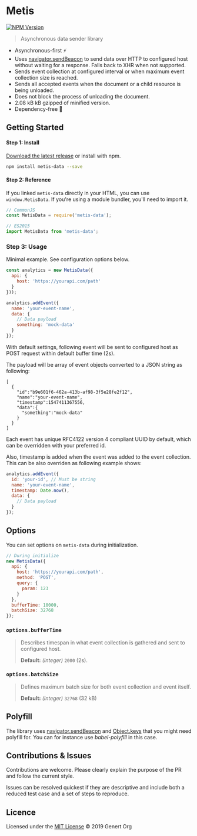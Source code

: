 # Metis

[![NPM Version](https://badge.fury.io/js/metis-data.svg)](https://badge.fury.io/js/metis-data)

> Asynchronous data sender library

- Asynchronous-first :zap:
- Uses [navigator.sendBeacon](https://developer.mozilla.org/en-US/docs/Web/API/Navigator/sendBeacon) to send data over HTTP to configured host without waiting for a response. Falls back to XHR when not supported.
- Sends event collection at configured interval or when maximum event collection size is reached.
- Sends all accepted events when the document or a child resource is being unloaded.
- Does not block the process of unloading the document.
- 2.08 kB kB gzipped of minified version.
- Dependency-free :tada:

## Getting Started

#### Step 1: Install

[Download the latest release](https://raw.githubusercontent.com/Genert/metis-data/master/dist/main.js) or install with npm.

```sh
npm install metis-data --save
```

#### Step 2: Reference
If you linked `metis-data` directly in your HTML, you can use `window.MetisData`. If you're using a module bundler, you'll need to import it.

```javascript
// CommonJS
const MetisData = require('metis-data');

// ES2015
import MetisData from 'metis-data';
```

### Step 3: Usage

Minimal example. See configuration options below.

```javascript
const analytics = new MetisData({
  api: {
    host: 'https://yourapi.com/path'
  }
}));

analytics.addEvent({
  name: 'your-event-name',
  data: {
    // Data payload
    something: 'mock-data'
  }
});
```

With default settings, following event will be sent to configured host as POST request within default buffer time (2s).

The payload will be array of event objects converted to a JSON string as following:

```
[
  {
    "id":"b9e601f6-462a-413b-af98-3f5e28fe2f12",
    "name":"your-event-name",
    "timestamp":1547411367556,
    "data":{
      "something":"mock-data"
    }
  }
]
```

Each event has unique RFC4122 version 4 compliant UUID by default, which can be overridden with your preferred id.

Also, timestamp is added when the event was added to the event collection. This can be also overriden as following example shows:

```javascript
analytics.addEvent({
  id: 'your-id', // Must be string
  name: 'your-event-name',
  timestamp: Date.now(),
  data: {
    // Data payload
  }
});
```

## Options
You can set options on `metis-data` during initialization.

```javascript
// During initialize
new MetisData({
  api: {
    host: 'https://yourapi.com/path',
    method: 'POST',
    query: {
      param: 123
    }
  },
  bufferTime: 10000,
  batchSize: 32768
});
```

### `options.bufferTime`

> Describes timespan in what event collection is gathered and sent to configured host.
>
> **Default:** *(integer)* `2000` (2s).

### `options.batchSize`

> Defines maximum batch size for both event collection and event itself.
>
> **Default:** *(integer)* `32768` (32 kB)

## Polyfill

The library uses [navigator.sendBeacon](https://developer.mozilla.org/en-US/docs/Web/API/Navigator/sendBeacon) and [Object.keys](https://developer.mozilla.org/en-US/docs/Web/JavaScript/Reference/Global_Objects/Object/keys) that you might need polyfill for. You can for instance use *babel-polyfill* in this case.

## Contributions & Issues

Contributions are welcome. Please clearly explain the purpose of the PR and follow the current style.

Issues can be resolved quickest if they are descriptive and include both a reduced test case and a set of steps to reproduce.

## Licence

Licensed under the [MIT License](LICENSE) © 2019 Genert Org
